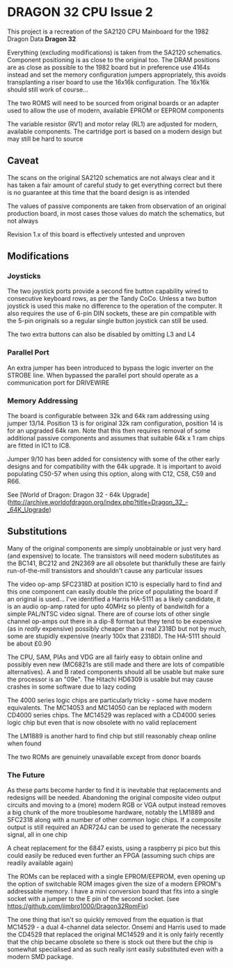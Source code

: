 # DRAGON 32 CPU Issue 2 #

This project is a recreation of the SA2120 CPU Mainboard 
for the 1982 Dragon Data **Dragon 32**

Everything (excluding modifications) is taken from the SA2120
schematics. Component positioning is as close to the original
too. The DRAM positions are as close as possible to the 1982
board but in preference use 4164s instead and set the
memory configuration jumpers appropriately, this avoids 
transplanting a riser board to use the 16x16k configuration.
The 16x16k should still work of course...

The two ROMS will need to be sourced from original boards or an
adapter used to allow the use of modern, available EPROM or EEPROM
components

The variable resistor (RV1) and motor relay (RL1) are adjusted 
for modern, available components. The cartridge port is based
on a modern design but may still be hard to source

## Caveat ##

The scans on the original SA2120 schematics are not always clear
and it has taken a fair amount of careful study to get everything
correct but there is no guarantee at this time that the board 
design is as intended

The values of passive components are taken from observation of
an original production board, in most cases those values do
match the schematics, but not always

Revision 1.x of this board is effectively untested and unproven

## Modifications ##
### Joysticks ###

The two joystick ports provide a second fire button capability
wired to consecutive keyboard rows, as per the Tandy CoCo. 
Unless a two button joystick is used this make no difference to
the operation of the computer. It also requires the use of 6-pin 
DIN sockets, these are pin compatible with the 5-pin originals
so a regular single button joystick can still be used.

The two extra buttons can also be disabled by omitting L3 and L4

### Parallel Port ###

An extra jumper has been introduced to bypass the logic inverter
on the STROBE line. When bypassed the parallel port should 
operate as a communication port for DRIVEWIRE

### Memory Addressing ###

The board is configurable between 32k and 64k ram addressing
using jumper 13/14. Position 13 is for original 32k ram
configuration, position 14 is for an upgraded 64k ram. Note
that this then requires removal of some additional passive 
components and assumes that suitable 64k x 1 ram chips are 
fitted in IC1 to IC8.

Jumper 9/10 has been added for consistency with some of the
other early designs and for compatibility with the 64k
upgrade. It is important to avoid populating C50-57 when
using this option, along with C12, C58, C59 and R66.

See [World of Dragon: Dragon 32 - 64k Upgrade]
(http://archive.worldofdragon.org/index.php?title=Dragon_32_-_64K_Upgrade)

## Substitutions ##

Many of the original components are simply unobtainable or
just very hard (and expensive) to locate. The transistors
will need modern substitutes as the BC141, BC212 and 2N2369
are all obsolete but thankfully these are fairly run-of-the-mill
transistors and shouldn't cause any particular issues

The video op-amp SFC2318D at position IC10 is especially
hard to find and this one component can easily double the
price of populating the board if an original is used...
I've identified a Harris HA-5111 as a likely candidate, it
is an audio op-amp rated for upto 40MHz so plenty of 
bandwitdh for a simple PAL/NTSC video signal. There are of 
course lots of other single channel op-amps out there in a 
dip-8 format but they tend to be expensive (as in *really*
expensive) possibly cheaper than a real 2318D but not by
much, some are stupidly expensive (nearly 100x that
2318D). The HA-5111 should be about £0.90

The CPU, SAM, PIAs and VDG are all fairly easy to obtain online
and possibly even new (MC6821s are still made and there
are lots of compatible alternatives). A and B rated components
should all be usable but make sure the processor is an "09e".
The Hitachi HD6309 is usable but may cause crashes in some
software due to lazy coding

The 4000 series logic chips are particularly tricky - some
have modern equivalents. The MC14053 and MC14050 can be
replaced with modern CD4000 series chips. The MC14529
was replaced with a CD4000 series logic chip but even that
is now obsolete with no valid replacement

The LM1889 is another hard to find chip but still reasonably
cheap online when found

The two ROMs are genuinely unavailable except from donor
boards

### The Future ###

As these parts become harder to find it is inevitable that
replacements and redesigns will be needed. Abandoning the
original composite video output circuits and moving to a
(more) modern RGB or VGA output instead removes a big
chunk of the more troublesome hardware, notably the LM1889
and SFC2318 along with a number of other common logic chips.
If a composite output is still required an ADR724J can be
used to generate the necessary signal, all in one chip

A cheat replacement for the 6847 exists, using a raspberry
pi pico but this could easily be reduced even further an
FPGA (assuming such chips are readily available again)

The ROMs can be replaced with a single EPROM/EEPROM, even
opening up the option of switchable ROM images given the
size of a modern EPROM's addressable memory. I have a
mini conversion board that fits into a single socket with
a jumper to the E pin of the second socket. (see 
https://github.com/jimbro1000/Dragon32RomFix)

The one thing that isn't so quickly removed from the
equation is that MC14529 - a dual 4-channel data
selector. Onsemi and Harris used to made the CD4529
that replaced the original MC14529 and it is only fairly 
recently that the chip became obsolete so there is
stock out there but the chip is somewhat specialised and
as such really isnt easily substituted even with a modern
SMD package.